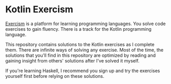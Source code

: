 # Kotlin Exercism

[Exercism](https://exercism.org) is a platform for learning programming
languages. You solve code exercises to gain fluency. There is a track for the
Kotlin programming language.

This repository contains solutions to the Kotlin exercises as I complete them.
There are infinite ways of solving any exercise. Most of the time, the solutions
that you'll find in this repository are optimized by reading and gaining insight
from others' solutions after I've solved it myself.

If you're learning Haskell, I recommend you sign up and try the exercises
yourself first before relying on these solutions.

